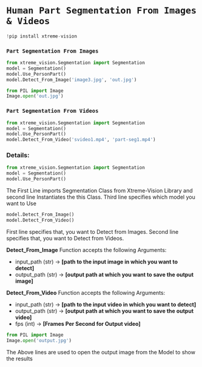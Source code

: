 # **`Human Part Segmentation From Images & Videos`**
```python
!pip install xtreme-vision
```


### **`Part Segmentation From Images`** 

```python
from xtreme_vision.Segmentation import Segmentation
model = Segmentation()
model.Use_PersonPart()
model.Detect_From_Image('image3.jpg', 'out.jpg')

from PIL import Image
Image.open('out.jpg')
```

### **`Part Segmentation From Videos`** 

```python
from xtreme_vision.Segmentation import Segmentation
model = Segmentation()
model.Use_PersonPart()
model.Detect_From_Video('svideo1.mp4', 'part-seg1.mp4')
```

### Details:
```python
from xtreme_vision.Segmentation import Segmentation
model = Segmentation()
model.Use_PersonPart()
```
The First Line imports Segmentation Class from Xtreme-Vision Library and
second line Instantiates the this Class.
Third line specifies which model you want to Use

```python
model.Detect_From_Image()
model.Detect_From_Video()
```
First line specifies that, you want to Detect from Images.
Second line specifies that, you want to Detect from Videos.


**Detect_From_Image** Function accepts the following Arguments:
  - input_path (str) -> **[path to the input image in which you want to detect]**
  - output_path (str) -> **[output path at which you want to save the output image]**

**Detect_From_Video** Function accepts the following Arguments:
  - input_path (str) -> **[path to the input video in which you want to detect]**
  - output_path (str) -> **[output path at which you want to save the output video]**
  - fps (int) -> **[Frames Per Second for Output video]**

```python
from PIL import Image
Image.open('output.jpg')
```
The Above lines are used to open the output image from the Model to show the results
